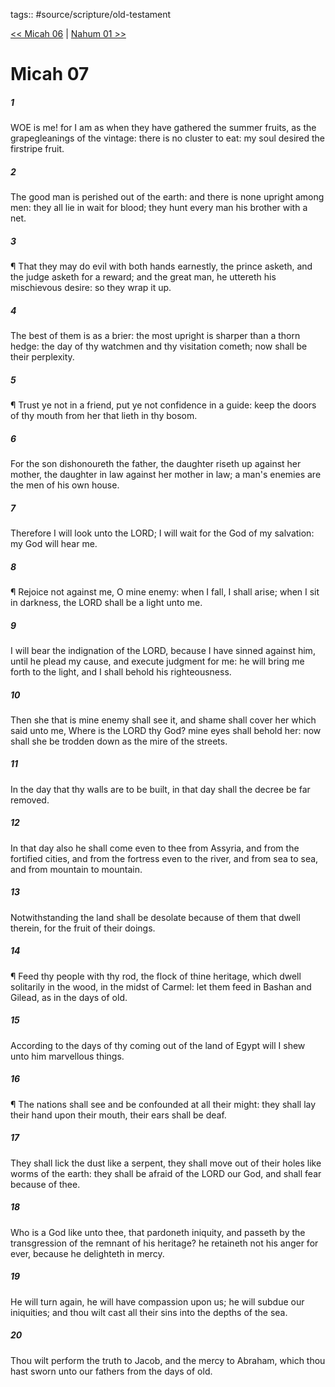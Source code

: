 tags:: #source/scripture/old-testament

[<< Micah 06](old-testament/33_Micah/Micah_06.md) | [Nahum 01 >>](old-testament/34_Nahum/Nahum_01.md)

# Micah 07

##### 1

WOE is me! for I am as when they have gathered the summer fruits, as the grapegleanings of the vintage: there is no cluster to eat: my soul desired the firstripe fruit.

##### 2

The good man is perished out of the earth: and there is none upright among men: they all lie in wait for blood; they hunt every man his brother with a net.

##### 3

¶ That they may do evil with both hands earnestly, the prince asketh, and the judge asketh for a reward; and the great man, he uttereth his mischievous desire: so they wrap it up.

##### 4

The best of them is as a brier: the most upright is sharper than a thorn hedge: the day of thy watchmen and thy visitation cometh; now shall be their perplexity.

##### 5

¶ Trust ye not in a friend, put ye not confidence in a guide: keep the doors of thy mouth from her that lieth in thy bosom.

##### 6

For the son dishonoureth the father, the daughter riseth up against her mother, the daughter in law against her mother in law; a man's enemies are the men of his own house.

##### 7

Therefore I will look unto the LORD; I will wait for the God of my salvation: my God will hear me.

##### 8

¶ Rejoice not against me, O mine enemy: when I fall, I shall arise; when I sit in darkness, the LORD shall be a light unto me.

##### 9

I will bear the indignation of the LORD, because I have sinned against him, until he plead my cause, and execute judgment for me: he will bring me forth to the light, and I shall behold his righteousness.

##### 10

Then she that is mine enemy shall see it, and shame shall cover her which said unto me, Where is the LORD thy God? mine eyes shall behold her: now shall she be trodden down as the mire of the streets.

##### 11

In the day that thy walls are to be built, in that day shall the decree be far removed.

##### 12

In that day also he shall come even to thee from Assyria, and from the fortified cities, and from the fortress even to the river, and from sea to sea, and from mountain to mountain.

##### 13

Notwithstanding the land shall be desolate because of them that dwell therein, for the fruit of their doings.

##### 14

¶ Feed thy people with thy rod, the flock of thine heritage, which dwell solitarily in the wood, in the midst of Carmel: let them feed in Bashan and Gilead, as in the days of old.

##### 15

According to the days of thy coming out of the land of Egypt will I shew unto him marvellous things.

##### 16

¶ The nations shall see and be confounded at all their might: they shall lay their hand upon their mouth, their ears shall be deaf.

##### 17

They shall lick the dust like a serpent, they shall move out of their holes like worms of the earth: they shall be afraid of the LORD our God, and shall fear because of thee.

##### 18

Who is a God like unto thee, that pardoneth iniquity, and passeth by the transgression of the remnant of his heritage? he retaineth not his anger for ever, because he delighteth in mercy.

##### 19

He will turn again, he will have compassion upon us; he will subdue our iniquities; and thou wilt cast all their sins into the depths of the sea.

##### 20

Thou wilt perform the truth to Jacob, and the mercy to Abraham, which thou hast sworn unto our fathers from the days of old.
